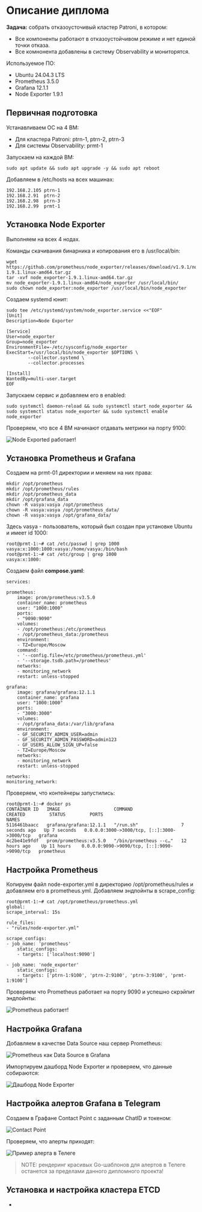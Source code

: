 # Описание диплома

**Задача:** собрать отказоусточивый кластер Patroni, в котором:
* Все компоненты работают в отказоустойчивом режиме и нет единой точки отказа.
* Все комнонента добавлены в систему Observability и мониторятся.

Используемое ПО: 
* Ubuntu 24.04.3 LTS
* Prometheus 3.5.0
* Grafana 12.1.1
* Node Exporter 1.9.1

## Первичная подготовка

Устанавливаем ОС на 4 ВМ:
* Для кластера Patroni: ptrn-1, ptrn-2, ptrn-3
* Для системы Observability: prmt-1

Запускаем на каждой ВМ:

    sudo apt update && sudo apt upgrade -y && sudo apt reboot

Добавляем в /etc/hosts на всех машинах:

    192.168.2.105 ptrn-1
    192.168.2.91  ptrn-2
    192.168.2.98  ptrn-3
    192.168.2.99  prmt-1


## Установка Node Exporter

Выполняем на всех 4 нодах.

Команды скачивания бинарника и копирования его в /usr/local/bin:

    wget https://github.com/prometheus/node_exporter/releases/download/v1.9.1/node_exporter-1.9.1.linux-amd64.tar.gz
    tar -xvf node_exporter-1.9.1.linux-amd64.tar.gz
    mv node_exporter-1.9.1.linux-amd64/node_exporter /usr/local/bin/
    sudo chown node_exporter:node_exporter /usr/local/bin/node_exporter

Создаем systemd юнит:

    sudo tee /etc/systemd/system/node_exporter.service <<"EOF"
    [Unit]
    Description=Node Exporter

    [Service]
    User=node_exporter
    Group=node_exporter
    EnvironmentFile=-/etc/sysconfig/node_exporter
    ExecStart=/usr/local/bin/node_exporter $OPTIONS \
            --collector.systemd \
            --collector.processes

    [Install]
    WantedBy=multi-user.target
    EOF

Запускаем сервис и добавляем его в enabled:

    sudo systemctl daemon-reload && sudo systemctl start node_exporter && sudo systemctl status node_exporter && sudo systemctl enable node_exporter

Проверяем, что все 4 ВМ начинают отдавать метрики на порту 9100:

![Node Exported работает!](images/01-ne_metrics.png)

## Установка Prometheus и Grafana

Создаем на prmt-01 директории и меняем на них права:

    mkdir /opt/prometheus
    mkdir /opt/prometheus/rules
    mkdir /opt/prometheus_data
    mkdir /opt/grafana_data
    chown -R vasya:vasya /opt/prometheus
    chown -R vasya:vasya /opt/prometheus_data/
    chown -R vasya:vasya /opt/grafana_data/

Здесь vasya - пользователь, который был создан при установке Ubuntu и имеет id 1000:

    root@prmt-1:~# cat /etc/passwd | grep 1000
    vasya:x:1000:1000:vasya:/home/vasya:/bin/bash
    root@prmt-1:~# cat /etc/group | grep 1000
    vasya:x:1000:

Создаем файл **compose.yaml**:

    services:

    prometheus:
        image: prom/prometheus:v3.5.0
        container_name: prometheus
        user: "1000:1000"
        ports:
        - "9090:9090"
        volumes:
        - /opt/prometheus:/etc/prometheus
        - /opt/prometheus_data:/prometheus
        environment:
        - TZ=Europe/Moscow
        command:
        - '--config.file=/etc/prometheus/prometheus.yml'
        - '--storage.tsdb.path=/prometheus'
        networks:
        - monitoring_network
        restart: unless-stopped

    grafana:
        image: grafana/grafana:12.1.1
        container_name: grafana
        user: "1000:1000"
        ports:
        - "3000:3000"
        volumes:
        - /opt/grafana_data:/var/lib/grafana
        environment:
        - GF_SECURITY_ADMIN_USER=admin
        - GF_SECURITY_ADMIN_PASSWORD=admin123
        - GF_USERS_ALLOW_SIGN_UP=false
        - TZ=Europe/Moscow
        networks:
        - monitoring_network
        restart: unless-stopped

    networks:
    monitoring_network:

Проверяем, что контейнеры запустились:

    root@prmt-1:~# docker ps
    CONTAINER ID   IMAGE                    COMMAND                  CREATED         STATUS         PORTS                                         NAMES
    5116461baacc   grafana/grafana:12.1.1   "/run.sh"                7 seconds ago   Up 7 seconds   0.0.0.0:3000->3000/tcp, [::]:3000->3000/tcp   grafana
    4c2be41e9fdf   prom/prometheus:v3.5.0   "/bin/prometheus --c…"   12 hours ago    Up 11 hours    0.0.0.0:9090->9090/tcp, [::]:9090->9090/tcp   prometheus

## Настройка Prometheus

Копируем файл node-exporter.yml в директорию /opt/prometheus/rules и добавляем его в prometheus.yml. Добавляем эндпойнты в scrape_config:

    root@prmt-1:~# cat /opt/prometheus/prometheus.yml
    global:
    scrape_interval: 15s

    rule_files:
    - "rules/node-exporter.yml"

    scrape_configs:
    - job_name: 'prometheus'
        static_configs:
        - targets: ['localhost:9090']

    - job_name: 'node_exporter'
        static_configs:
        - targets: ['ptrn-1:9100', 'ptrn-2:9100', 'ptrn-3:9100', 'prmt-1:9100']

Проверяем что Prometheus работает на порту 9090 и успешно скрэйпит эндпойнты:

![Prometheus работает!](images/01-prometheus.png)

## Настройка Grafana

Добавляем в качестве Data Source наш сервер Prometheus:

![Prometheus как Data Source в Grafana](images/03-grafana_prom_ds.png)

Импортируем дашборд Node Exporter и проверяем, что данные собираются:

![Дашборд Node Exporter](images/04-ne_dashboard.png)

## Настройка алертов Grafana в Telegram

Создаем в Графане Contact Point с заданным ChatID и токеном:

![Contact Point](images/05-tg_contact_point.png)

Проверяем, что алерты приходят:

![Пример алерта в Телеге](images/06-tg_alert_example.png)

> NOTE: рендеринг красивых Go-шаблонов для алертов в Телеге останется за пределами данного дипломного проекта!

## Установка и настройка кластера ETCD

-



